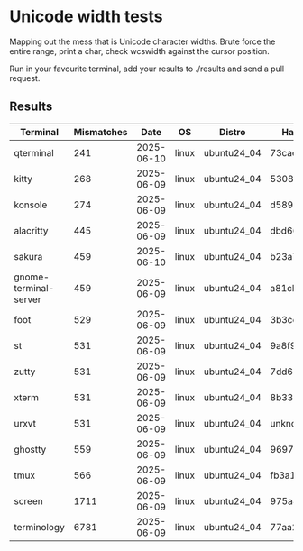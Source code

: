 # Unicode width tests

Mapping out the mess that is Unicode character widths. Brute force the entire range,
print a char, check wcswidth against the cursor position.

Run in your favourite terminal, add your results to ./results and send a pull request.

## Results

| Terminal              | Mismatches | Date       | OS    | Distro      | Hash     |
|-----------------------|------------|------------|-------|-------------|----------|
| qterminal             | 241        | 2025-06-10 | linux | ubuntu24_04 | 73cae2ee |
| kitty                 | 268        | 2025-06-09 | linux | ubuntu24_04 | 53087cd6 |
| konsole               | 274        | 2025-06-09 | linux | ubuntu24_04 | d589539d |
| alacritty             | 445        | 2025-06-09 | linux | ubuntu24_04 | dbd66d5a |
| sakura                | 459        | 2025-06-10 | linux | ubuntu24_04 | b23a7ad7 |
| gnome-terminal-server | 459        | 2025-06-09 | linux | ubuntu24_04 | a81cbceb |
| foot                  | 529        | 2025-06-09 | linux | ubuntu24_04 | 3b3ce53c |
| st                    | 531        | 2025-06-09 | linux | ubuntu24_04 | 9a8f94c3 |
| zutty                 | 531        | 2025-06-09 | linux | ubuntu24_04 | 7dd629e1 |
| xterm                 | 531        | 2025-06-09 | linux | ubuntu24_04 | 8b335a2c |
| urxvt                 | 531        | 2025-06-09 | linux | ubuntu24_04 | unknown  |
| ghostty               | 559        | 2025-06-09 | linux | ubuntu24_04 | 9697fc54 |
| tmux                  | 566        | 2025-06-09 | linux | ubuntu24_04 | fb3a1384 |
| screen                | 1711       | 2025-06-09 | linux | ubuntu24_04 | 975a4a08 |
| terminology           | 6781       | 2025-06-09 | linux | ubuntu24_04 | 77aa2a39 |
